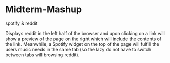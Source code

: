 Midterm-Mashup
==============

spotify &amp; reddit

Displays reddit in the left half of the browser 
and upon clicking on a link will show a preview 
of the page on the right which will include the 
contents of the link. Meanwhile, a Spotify widget
on the top of the page will fulfill the users music
needs in the same tab (so the lazy do not have to 
switch between tabs will browsing reddit).
